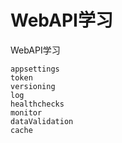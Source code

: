 # WebAPI学习

WebAPI学习  

```{toctree}
appsettings
token
versioning
log
healthchecks
monitor
dataValidation
cache
```